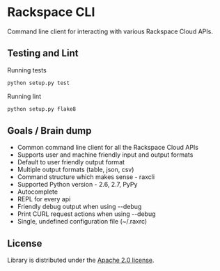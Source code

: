# Rackspace CLI

Command line client for interacting with various Rackspace Cloud APIs.

## Testing and Lint

Running tests

```bash
python setup.py test
```

Running lint

```bash
python setup.py flake8
```

## Goals / Brain dump

* Common command line client for all the Rackspace Cloud APIs
* Supports user and machine friendly input and output formats
* Default to user friendly output format
* Multiple output formats (table, json, csv)
* Command structure which makes sense - raxcli <service> <resource> <action>
* Supported Python version - 2.6, 2.7, PyPy
* Autocomplete
* REPL for every api
* Friendly debug output when using --debug
* Print CURL request actions when using --debug
* Single, undefined configuration file (~/.raxrc)

## License

Library is distributed under the [Apache 2.0 license](http://www.apache.org/licenses/LICENSE-2.0.html).
